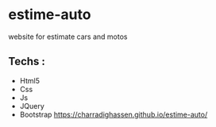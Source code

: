 # estime-auto
website for estimate cars and motos 
## Techs : 
- Html5
- Css
- Js
- JQuery
- Bootstrap
https://charradighassen.github.io/estime-auto/
